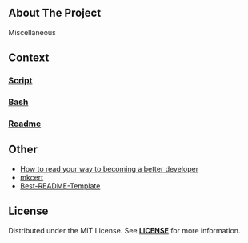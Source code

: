 ## About The Project
Miscellaneous  

## Context

### [Script](script)
### [Bash](bash)
### [Readme](readme)
##


## Other
- [How to read your way to becoming a better developer](https://www.freecodecamp.org/news/how-to-read-your-way-to-becoming-a-better-developer-b6432fa5bc0c/)
- [mkcert](https://github.com/FiloSottile/mkcert)
- [Best-README-Template](https://github.com/othneildrew/Best-README-Template)  



## License
Distributed under the MIT License. See **[LICENSE][license]** for more information.


[//]: # (Links)
[license]: https://github.com/habibun/miscellaneous/blob/main/LICENSE
